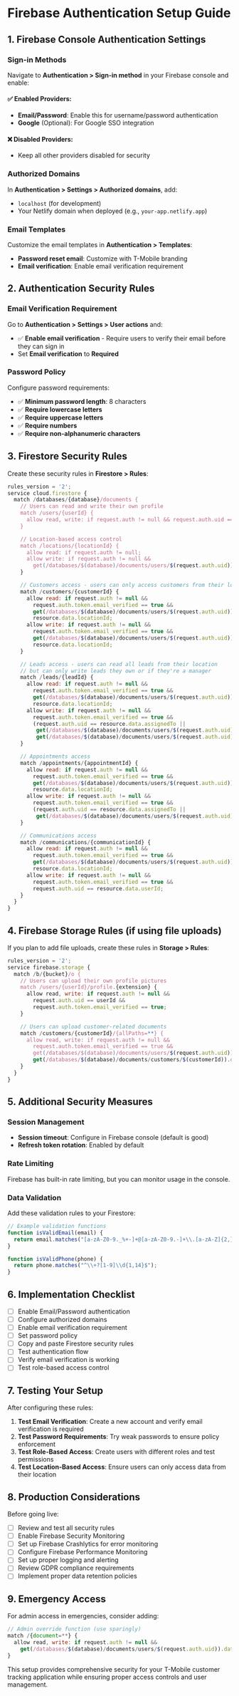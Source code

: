 # Firebase Authentication Setup Guide

## 1. Firebase Console Authentication Settings

### Sign-in Methods
Navigate to **Authentication > Sign-in method** in your Firebase console and enable:

#### ✅ Enabled Providers:
- **Email/Password**: Enable this for username/password authentication
- **Google** (Optional): For Google SSO integration

#### ❌ Disabled Providers:
- Keep all other providers disabled for security

### Authorized Domains
In **Authentication > Settings > Authorized domains**, add:
- `localhost` (for development)
- Your Netlify domain when deployed (e.g., `your-app.netlify.app`)

### Email Templates
Customize the email templates in **Authentication > Templates**:
- **Password reset email**: Customize with T-Mobile branding
- **Email verification**: Enable email verification requirement

## 2. Authentication Security Rules

### Email Verification Requirement
Go to **Authentication > Settings > User actions** and:
- ✅ **Enable email verification** - Require users to verify their email before they can sign in
- Set **Email verification** to **Required**

### Password Policy
Configure password requirements:
- ✅ **Minimum password length**: 8 characters
- ✅ **Require lowercase letters**
- ✅ **Require uppercase letters**
- ✅ **Require numbers**
- ✅ **Require non-alphanumeric characters**

## 3. Firestore Security Rules

Create these security rules in **Firestore > Rules**:

```javascript
rules_version = '2';
service cloud.firestore {
  match /databases/{database}/documents {
    // Users can read and write their own profile
    match /users/{userId} {
      allow read, write: if request.auth != null && request.auth.uid == userId;
    }

    // Location-based access control
    match /locations/{locationId} {
      allow read: if request.auth != null;
      allow write: if request.auth != null &&
        get(/databases/$(database)/documents/users/$(request.auth.uid)).data.role == 'admin';
    }

    // Customers access - users can only access customers from their location
    match /customers/{customerId} {
      allow read: if request.auth != null &&
        request.auth.token.email_verified == true &&
        get(/databases/$(database)/documents/users/$(request.auth.uid)).data.locationId ==
        resource.data.locationId;
      allow write: if request.auth != null &&
        request.auth.token.email_verified == true &&
        get(/databases/$(database)/documents/users/$(request.auth.uid)).data.locationId ==
        resource.data.locationId;
    }

    // Leads access - users can read all leads from their location
    // but can only write leads they own or if they're a manager
    match /leads/{leadId} {
      allow read: if request.auth != null &&
        request.auth.token.email_verified == true &&
        get(/databases/$(database)/documents/users/$(request.auth.uid)).data.locationId ==
        resource.data.locationId;
      allow write: if request.auth != null &&
        request.auth.token.email_verified == true &&
        (request.auth.uid == resource.data.assignedTo ||
         get(/databases/$(database)/documents/users/$(request.auth.uid)).data.role in ['manager', 'admin'] ||
         get(/databases/$(database)/documents/users/$(request.auth.uid)).data.locationId == resource.data.locationId);
    }

    // Appointments access
    match /appointments/{appointmentId} {
      allow read: if request.auth != null &&
        request.auth.token.email_verified == true &&
        get(/databases/$(database)/documents/users/$(request.auth.uid)).data.locationId ==
        resource.data.locationId;
      allow write: if request.auth != null &&
        request.auth.token.email_verified == true &&
        (request.auth.uid == resource.data.assignedTo ||
         get(/databases/$(database)/documents/users/$(request.auth.uid)).data.role in ['manager', 'admin']);
    }

    // Communications access
    match /communications/{communicationId} {
      allow read: if request.auth != null &&
        request.auth.token.email_verified == true &&
        get(/databases/$(database)/documents/users/$(request.auth.uid)).data.locationId ==
        resource.data.locationId;
      allow write: if request.auth != null &&
        request.auth.token.email_verified == true &&
        request.auth.uid == resource.data.userId;
    }
  }
}
```

## 4. Firebase Storage Rules (if using file uploads)

If you plan to add file uploads, create these rules in **Storage > Rules**:

```javascript
rules_version = '2';
service firebase.storage {
  match /b/{bucket}/o {
    // Users can upload their own profile pictures
    match /users/{userId}/profile.{extension} {
      allow read, write: if request.auth != null &&
        request.auth.uid == userId &&
        request.auth.token.email_verified == true;
    }

    // Users can upload customer-related documents
    match /customers/{customerId}/{allPaths=**} {
      allow read, write: if request.auth != null &&
        request.auth.token.email_verified == true &&
        get(/databases/$(database)/documents/users/$(request.auth.uid)).data.locationId ==
        get(/databases/$(database)/documents/customers/$(customerId)).data.locationId;
    }
  }
}
```

## 5. Additional Security Measures

### Session Management
- **Session timeout**: Configure in Firebase console (default is good)
- **Refresh token rotation**: Enabled by default

### Rate Limiting
Firebase has built-in rate limiting, but you can monitor usage in the console.

### Data Validation
Add these validation rules to your Firestore:

```javascript
// Example validation functions
function isValidEmail(email) {
  return email.matches("[a-zA-Z0-9._%+-]+@[a-zA-Z0-9.-]+\\.[a-zA-Z]{2,}");
}

function isValidPhone(phone) {
  return phone.matches("^\\+?[1-9]\\d{1,14}$");
}
```

## 6. Implementation Checklist

- [ ] Enable Email/Password authentication
- [ ] Configure authorized domains
- [ ] Enable email verification requirement
- [ ] Set password policy
- [ ] Copy and paste Firestore security rules
- [ ] Test authentication flow
- [ ] Verify email verification is working
- [ ] Test role-based access control

## 7. Testing Your Setup

After configuring these rules:

1. **Test Email Verification**: Create a new account and verify email verification is required
2. **Test Password Requirements**: Try weak passwords to ensure policy enforcement
3. **Test Role-Based Access**: Create users with different roles and test permissions
4. **Test Location-Based Access**: Ensure users can only access data from their location

## 8. Production Considerations

Before going live:

- [ ] Review and test all security rules
- [ ] Enable Firebase Security Monitoring
- [ ] Set up Firebase Crashlytics for error monitoring
- [ ] Configure Firebase Performance Monitoring
- [ ] Set up proper logging and alerting
- [ ] Review GDPR compliance requirements
- [ ] Implement proper data retention policies

## 9. Emergency Access

For admin access in emergencies, consider adding:

```javascript
// Admin override function (use sparingly)
match /{document=**} {
  allow read, write: if request.auth != null &&
    get(/databases/$(database)/documents/users/$(request.auth.uid)).data.role == 'admin';
}
```

This setup provides comprehensive security for your T-Mobile customer tracking application while ensuring proper access controls and user management.